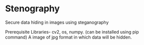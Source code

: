 # Stenography
Secure data hiding in images using steganography

Prerequisite 
Libraries- cv2, os, numpy. (can be installed using pip command)
A image of jpg format in which data will be hidden.
